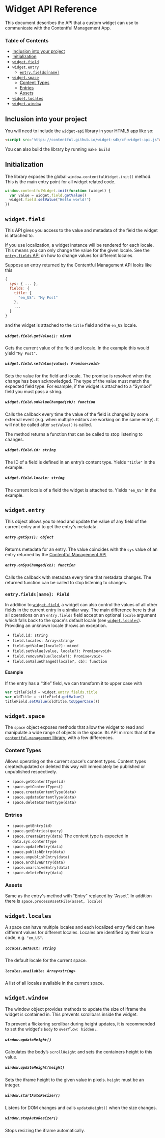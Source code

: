 # Widget API Reference

This document describes the API that a custom widget can use to
communicate with the Contentful Management App.

### Table of Contents
* [Inclusion into your project](#inclusion-into-your-project)
* [Initialization](#initialization)
* [`widget.field`](#widgetfield)
* [`widget.entry`](#widgetentry)
  * [`entry.fields[name]`](#entryfieldsname-field)
* [`widget.space`](#widgetspace)
  * [Content Types](#content-types)
  * [Entries](#entries)
  * [Assets](#assets)
* [`widget.locales`](#widgetlocales)
* [`widget.window`](#widgetwindow)

## Inclusion into your project

You will need to include the `widget-api` library in your HTML5 app like
so:
~~~html
<script src="https://contentful.github.io/widget-sdk/cf-widget-api.js"></script>
~~~

You can also build the library by running `make build`

## Initialization

The library exposes the global `window.contentfulWidget.init()` method.
This is the main entry point for all widget related code.

~~~js
window.contentfulWidget.init(function (widget) {
  var value = widget.field.getValue()
  widget.field.setValue("Hello world!")
})
~~~

## `widget.field`

This API gives you access to the value and metadata of the field the widget is
attached to.

If you use localization, a widget instance will be rendered for each locale.
This means you can only change the value for the given locale. See the
[`entry.fields` API](#entryfieldsname-field) on how to change values for different
locales.

Suppose an entry returned by the Contentful Management API looks like this
~~~js
{
  sys: { ... },
  fields: {
    title: {
      "en_US": "My Post"
    },
    ...
  }
}
~~~
and the widget is attached to the `title` field and the `en_US` locale.


##### `widget.field.getValue(): mixed`
Gets the current value of the field and locale. In the example this would yield `"My Post"`.

##### `widget.field.setValue(value): Promise<void>`
Sets the value for the field and locale. The promise is resolved when the change
has been acknowledged. The type of the value must match the expected field type.
For example, if the widget is attached to a “Symbol” field you must pass a
string.

##### `widget.field.onValueChanged(cb): function`
Calls the callback every time the value of the field is changed by some external
event (e.g. when multiple editors are working on the same entry). It will not be
called after `setValue()` is called.

The method returns a function that can be called to stop listening to changes.

##### `widget.field.id: string`
The ID of a field is defined in an entry’s content type. Yields `"title"` in the
example.

##### `widget.field.locale: string`
The current locale of a field the widget is attached to. Yields `"en_US"` in the
example.


## `widget.entry`

This object allows you to read and update the value of any field of the current
entry and to get the entry's metadata.

##### `entry.getSys(): object`
Returns metadata for an entry. The value coincides with the `sys` value of an
entry returned by the [Contentful Management API](https://github.com/contentful/contentful-management.js#entry-properties)

##### `entry.onSysChanged(cb): function`
Calls the callback with metadata every time that metadata changes. The returned
function can be called to stop listening to changes.

### `entry.fields[name]: Field`

In addition to [`widget.field`](#widgetfield), a widget can also control the
values of all other fields in the current entry in a similar way. The main
difference here is that all operations on an `entry.fields` field accept an
optional `locale` argument which falls back to the space's default locale (see
[`widget.locales`](#widgetlocales)). Providing an unknown locale throws an
exception.

* `field.id: string`
* `field.locales: Array<string>`
* `field.getValue(locale?): mixed`
* `field.setValue(value, locale?): Promise<void>`
* `field.removeValue(locale?): Promise<void>`
* `field.onValueChanged(locale?, cb): function`

#### Example
If the entry has a “title” field, we can transform it to upper case with
~~~js
var titleField = widget.entry.fields.title
var oldTitle = titleField.getValue()
titleField.setValue(oldTitle.toUpperCase())
~~~


## `widget.space`

The `space` object exposes methods that allow the widget to read and manipulate a
wide range of objects in the space. Its API mirrors that of the
[`contentful-management` library][cma-js], with a few differences.

[cma-js]: https://github.com/contentful/contentful-management.js

### Content Types

Allows operating on the current space's content types. Content types
created/updated or deleted this way will immediately be published or unpublished
respectively.

* `space.getContentType(id)`
* `space.getContentTypes()`
* `space.createContentType(data)`
* `space.updateContentType(data)`
* `space.deleteContentType(data)`

### Entries

* `space.getEntry(id)`
* `space.getEntries(query)`
* `space.createEntry(data)` The content type is expected in `data.sys.contentType`
* `space.updateEntry(data)`
* `space.publishEntry(data)`
* `space.unpublishEntry(data)`
* `space.archiveEntry(data)`
* `space.unarchiveEntry(data)`
* `space.deleteEntry(data)`

### Assets

Same as the entry's method with “Entry” replaced by “Asset”. In addition there
is `space.processAssetFile(asset, locale)`


## `widget.locales`

A space can have multiple locales and each localized entry field can have
different values for different locales. Locales are identified by their locale
code, e.g. `"en_US"`.

##### `locales.default: string`
The default locale for the current space.

##### `locales.available: Array<string>`
A list of all locales available in the current space.


## `widget.window`

The window object provides methods to update the size of iframe the widget is
contained in. This prevents scrollbars inside the widget.

To prevent a flickering scrollbar during height updates, it is recommended to
set the widget's `body` to `overflow: hidden;`.

##### `window.updateHeight()`
Calculates the body’s `scrollHeight` and sets the containers height to
this value.

##### `window.updateHeight(height)`
Sets the iframe height to the given value in pixels. `height` must be an integer.

##### `window.startAutoResizer()`
Listens for DOM changes and calls `updateHeight()` when the size changes.

##### `window.stopAutoResizer()`
Stops resizing the iframe automatically.
